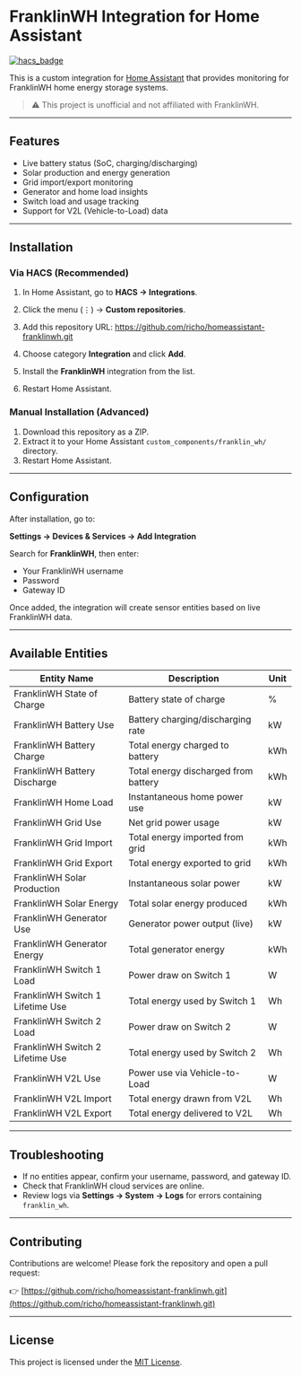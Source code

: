 # FranklinWH Integration for Home Assistant

[![hacs_badge](https://img.shields.io/badge/HACS-Custom-blue.svg?style=for-the-badge)](https://github.com/hacs/integration)

This is a custom integration for [Home Assistant](https://www.home-assistant.io/) that provides monitoring for FranklinWH home energy storage systems.

> ⚠️ This project is unofficial and not affiliated with FranklinWH.

---

## Features

- Live battery status (SoC, charging/discharging)
- Solar production and energy generation
- Grid import/export monitoring
- Generator and home load insights
- Switch load and usage tracking
- Support for V2L (Vehicle-to-Load) data

---

## Installation

### Via HACS (Recommended)

1. In Home Assistant, go to **HACS → Integrations**.
2. Click the menu (⋮) → **Custom repositories**.
3. Add this repository URL: https://github.com/richo/homeassistant-franklinwh.git

4. Choose category **Integration** and click **Add**.
5. Install the **FranklinWH** integration from the list.
6. Restart Home Assistant.

### Manual Installation (Advanced)

1. Download this repository as a ZIP.
2. Extract it to your Home Assistant `custom_components/franklin_wh/` directory.
3. Restart Home Assistant.

---

## Configuration

After installation, go to:

**Settings → Devices & Services → Add Integration**

Search for **FranklinWH**, then enter:

- Your FranklinWH username
- Password
- Gateway ID

Once added, the integration will create sensor entities based on live FranklinWH data.

---

## Available Entities

| Entity Name                          | Description                               | Unit      |
|-------------------------------------|-------------------------------------------|-----------|
| FranklinWH State of Charge          | Battery state of charge                   | %         |
| FranklinWH Battery Use              | Battery charging/discharging rate         | kW        |
| FranklinWH Battery Charge           | Total energy charged to battery           | kWh       |
| FranklinWH Battery Discharge        | Total energy discharged from battery      | kWh       |
| FranklinWH Home Load                | Instantaneous home power use              | kW        |
| FranklinWH Grid Use                 | Net grid power usage                      | kW        |
| FranklinWH Grid Import              | Total energy imported from grid           | kWh       |
| FranklinWH Grid Export              | Total energy exported to grid             | kWh       |
| FranklinWH Solar Production         | Instantaneous solar power                 | kW        |
| FranklinWH Solar Energy             | Total solar energy produced               | kWh       |
| FranklinWH Generator Use            | Generator power output (live)             | kW        |
| FranklinWH Generator Energy         | Total generator energy                    | kWh       |
| FranklinWH Switch 1 Load            | Power draw on Switch 1                    | W         |
| FranklinWH Switch 1 Lifetime Use    | Total energy used by Switch 1             | Wh        |
| FranklinWH Switch 2 Load            | Power draw on Switch 2                    | W         |
| FranklinWH Switch 2 Lifetime Use    | Total energy used by Switch 2             | Wh        |
| FranklinWH V2L Use                  | Power use via Vehicle-to-Load             | W         |
| FranklinWH V2L Import               | Total energy drawn from V2L               | Wh        |
| FranklinWH V2L Export               | Total energy delivered to V2L             | Wh        |

---

## Troubleshooting

- If no entities appear, confirm your username, password, and gateway ID.
- Check that FranklinWH cloud services are online.
- Review logs via **Settings → System → Logs** for errors containing `franklin_wh`.

---

## Contributing

Contributions are welcome! Please fork the repository and open a pull request:

👉 [https://github.com/richo/homeassistant-franklinwh.git](https://github.com/richo/homeassistant-franklinwh.git)

---

## License

This project is licensed under the [MIT License](LICENSE).
